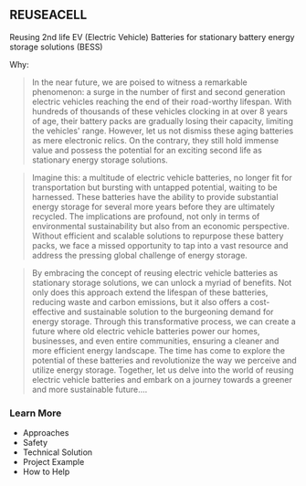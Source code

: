 ## REUSEACELL

Reusing 2nd life EV (Electric Vehicle) Batteries for stationary battery energy storage solutions (BESS)

Why:

> In the near future, we are poised to witness a remarkable phenomenon: a surge in the number of first and second generation electric vehicles reaching the end of their road-worthy lifespan. With hundreds of thousands of these vehicles clocking in at over 8 years of age, their battery packs are gradually losing their capacity, limiting the vehicles' range. However, let us not dismiss these aging batteries as mere electronic relics. On the contrary, they still hold immense value and possess the potential for an exciting second life as stationary energy storage solutions.

> Imagine this: a multitude of electric vehicle batteries, no longer fit for transportation but bursting with untapped potential, waiting to be harnessed. These batteries have the ability to provide substantial energy storage for several more years before they are ultimately recycled. The implications are profound, not only in terms of environmental sustainability but also from an economic perspective. Without efficient and scalable solutions to repurpose these battery packs, we face a missed opportunity to tap into a vast resource and address the pressing global challenge of energy storage.

> By embracing the concept of reusing electric vehicle batteries as stationary storage solutions, we can unlock a myriad of benefits. Not only does this approach extend the lifespan of these batteries, reducing waste and carbon emissions, but it also offers a cost-effective and sustainable solution to the burgeoning demand for energy storage. Through this transformative process, we can create a future where old electric vehicle batteries power our homes, businesses, and even entire communities, ensuring a cleaner and more efficient energy landscape. The time has come to explore the potential of these batteries and revolutionize the way we perceive and utilize energy storage. Together, let us delve into the world of reusing electric vehicle batteries and embark on a journey towards a greener and more sustainable future....

### Learn More

- Approaches 
- Safety
- Technical Solution
- Project Example
- How to Help
